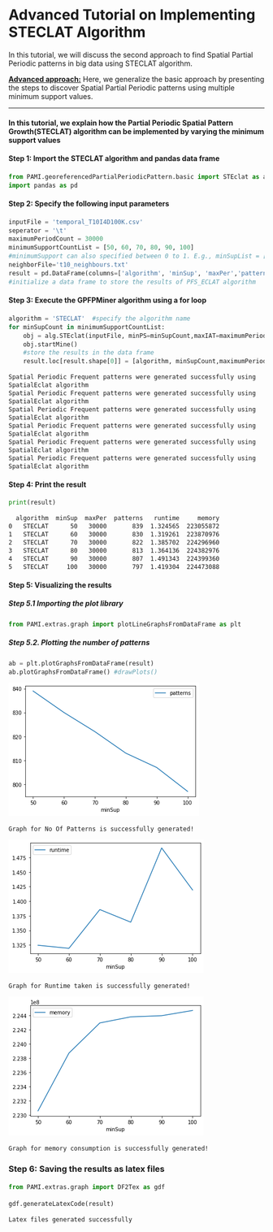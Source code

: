 # Advanced Tutorial on Implementing STECLAT Algorithm

In this tutorial, we will discuss the second approach to find Spatial Partial Periodic patterns in big data using STECLAT algorithm.

[__Advanced approach:__](#advApproach) Here, we generalize the basic approach by presenting the steps to discover Spatial Partial Periodic patterns using multiple minimum support values.

***

#### In this tutorial, we explain how the Partial Periodic Spatial Pattern Growth(STECLAT) algorithm  can be implemented by varying the minimum support values

#### Step 1: Import the STECLAT algorithm and pandas data frame

```python
from PAMI.georeferencedPartialPeriodicPattern.basic import STEclat as alg
import pandas as pd
```

#### Step 2: Specify the following input parameters


```python
inputFile = 'temporal_T10I4D100K.csv'
seperator = '\t'
maximumPeriodCount = 30000
minimumSupportCountList = [50, 60, 70, 80, 90, 100] 
#minimumSupport can also specified between 0 to 1. E.g., minSupList = [0.005, 0.006, 0.007, 0.008, 0.009]
neighborFile='t10_neighbours.txt'
result = pd.DataFrame(columns=['algorithm', 'minSup', 'maxPer','patterns', 'runtime', 'memory']) 
#initialize a data frame to store the results of PFS_ECLAT algorithm
```

#### Step 3: Execute the GPFPMiner algorithm using a for loop


```python
algorithm = 'STECLAT'  #specify the algorithm name
for minSupCount in minimumSupportCountList:
    obj = alg.STEclat(inputFile, minPS=minSupCount,maxIAT=maximumPeriodCount,nFile=neighborFile, sep=seperator)
    obj.startMine()
    #store the results in the data frame
    result.loc[result.shape[0]] = [algorithm, minSupCount,maximumPeriodCount, len(obj.getPatterns()), obj.getRuntime(), obj.getMemoryRSS()]

```

    Spatial Periodic Frequent patterns were generated successfully using SpatialEclat algorithm
    Spatial Periodic Frequent patterns were generated successfully using SpatialEclat algorithm
    Spatial Periodic Frequent patterns were generated successfully using SpatialEclat algorithm
    Spatial Periodic Frequent patterns were generated successfully using SpatialEclat algorithm
    Spatial Periodic Frequent patterns were generated successfully using SpatialEclat algorithm
    Spatial Periodic Frequent patterns were generated successfully using SpatialEclat algorithm


#### Step 4: Print the result


```python
print(result)
```

      algorithm  minSup  maxPer  patterns   runtime     memory
    0   STECLAT      50   30000       839  1.324565  223055872
    1   STECLAT      60   30000       830  1.319261  223870976
    2   STECLAT      70   30000       822  1.385702  224296960
    3   STECLAT      80   30000       813  1.364136  224382976
    4   STECLAT      90   30000       807  1.491343  224399360
    5   STECLAT     100   30000       797  1.419304  224473088


#### Step 5: Visualizing the results

##### Step 5.1 Importing the plot library


```python
from PAMI.extras.graph import plotLineGraphsFromDataFrame as plt
```

##### Step 5.2. Plotting the number of patterns


```python
ab = plt.plotGraphsFromDataFrame(result)
ab.plotGraphsFromDataFrame() #drawPlots()
```


    
![png](output_16_0.png)
    


    Graph for No Of Patterns is successfully generated!



    
![png](output_16_2.png)
    


    Graph for Runtime taken is successfully generated!



    
![png](output_16_4.png)
    


    Graph for memory consumption is successfully generated!


### Step 6: Saving the results as latex files

```python
from PAMI.extras.graph import DF2Tex as gdf

gdf.generateLatexCode(result)
```

    Latex files generated successfully



```python

```
